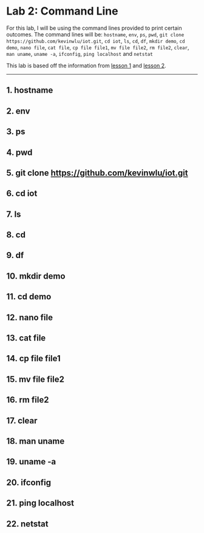 # Lab 2: Command Line
For this lab, I will be using the command lines provided to print certain outcomes. The command lines will be: `hostname`, `env`, `ps`, `pwd`, `git clone https://github.com/kevinwlu/iot.git`, `cd iot`, `ls`, `cd`, `df`, `mkdir demo`, `cd demo`, `nano file`, `cat file`, `cp file file1`, `mv file file2`, `rm file2`, `clear`, `man uname`, `uname -a`, `ifconfig`, `ping localhost` and `netstat`

This lab is based off the information from [lesson 1](https://github.com/kevinwlu/iot/tree/master/lesson1) and [lesson 2](https://github.com/kevinwlu/iot/tree/master/lesson2). 

---
## 1. hostname
## 2. env
## 3. ps
## 4. pwd
## 5. git clone https://github.com/kevinwlu/iot.git
## 6. cd iot
## 7. ls
## 8. cd
## 9. df
## 10. mkdir demo
## 11. cd demo
## 12. nano file
## 13. cat file
## 14. cp file file1
## 15. mv file file2
## 16. rm file2
## 17. clear
## 18. man uname
## 19. uname -a
## 20. ifconfig
## 21. ping localhost
## 22. netstat

